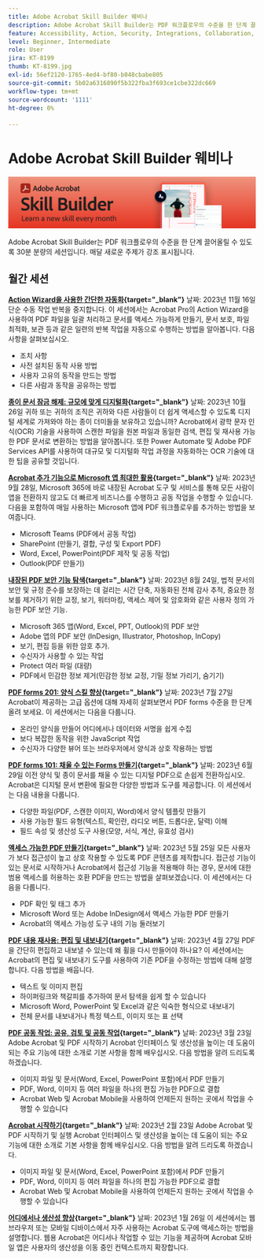 ```yaml
---
title: Adobe Acrobat Skill Builder 웨비나
description: Adobe Acrobat Skill Builder는 PDF 워크플로우의 수준을 한 단계 끌어올릴 수 있도록 30분 분량의 세션입니다
feature: Accessibility, Action, Security, Integrations, Collaboration, Edit PDF, Convert PDF, Share, Mobile, Skill Builder, Form
level: Beginner, Intermediate
role: User
jira: KT-8199
thumb: KT-8199.jpg
exl-id: 56ef2120-1765-4ed4-bf80-b048cbabe805
source-git-commit: 5b02a6316890f5b322fba3f693ce1cbe322dc669
workflow-type: tm+mt
source-wordcount: '1111'
ht-degree: 0%

---
```


# Adobe Acrobat Skill Builder 웨비나

![Acrobat Skill Builder 이미지](../assets/sbacrobatwebinars.png)

Adobe Acrobat Skill Builder는 PDF 워크플로우의 수준을 한 단계 끌어올릴 수 있도록 30분 분량의 세션입니다. 매달 새로운 주제가 강조 표시됩니다.

## 월간 세션

**[Action Wizard을 사용한 간단한 자동화](https://teamwork.adobe.com/adobe-acrobat-skill-builder/attendease/networking/experience/41d505bb-252a-4e26-9576-6ae82293e6c9/97be1628-5cb6-44be-ac61-c0cc26fbb58d){target="_blank"}**
날짜: 2023년 11월 16일 단순 수동 작업 반복을 중지합니다. 이 세션에서는 Acrobat Pro의 Action Wizard을 사용하여 PDF 파일을 일괄 처리하고 문서를 액세스 가능하게 만들기, 문서 보호, 파일 최적화, 보관 등과 같은 일련의 반복 작업을 자동으로 수행하는 방법을 알아봅니다. 다음 사항을 살펴보십시오.

* 조치 사항
* 사전 설치된 동작 사용 방법
* 사용자 고유의 동작을 만드는 방법
* 다른 사람과 동작을 공유하는 방법

**[종이 문서 잠금 해제: 규모에 맞게 디지털화](https://teamwork.adobe.com/adobe-acrobat-skill-builder/attendease/networking/experience/46e148fe-92c0-4d79-ac83-8888e9f0521e/dfcf3b90-4390-4c6e-abd9-20ba6e913dc1){target="_blank"}**
날짜: 2023년 10월 26일 귀하 또는 귀하의 조직은 귀하와 다른 사람들이 더 쉽게 액세스할 수 있도록 디지털 세계로 가져와야 하는 종이 더미들을 보유하고 있습니까? Acrobat에서 광학 문자 인식(OCR) 기술을 사용하여 스캔한 파일을 원본 파일과 동일한 검색, 편집 및 재사용 가능한 PDF 문서로 변환하는 방법을 알아봅니다. 또한 Power Automate 및 Adobe PDF Services API를 사용하여 대규모 및 디지털화 작업 과정을 자동화하는 OCR 기술에 대한 팁을 공유할 것입니다.

**[Acrobat 추가 기능으로 Microsoft 앱 최대한 활용](https://teamwork.adobe.com/adobe-acrobat-skill-builder/attendease/networking/experience/8b4ea780-6e4d-48b6-8c70-ea10245a5a64/b4fe64de-3614-4a6d-94c6-ff6612ac07fb){target="_blank"}**
날짜: 2023년 9월 28일, Microsoft 365에 바로 내장된 Acrobat 도구 및 서비스를 통해 모든 사람이 앱을 전환하지 않고도 더 빠르게 비즈니스를 수행하고 공동 작업을 수행할 수 있습니다. 다음을 포함하여 매일 사용하는 Microsoft 앱에 PDF 워크플로우를 추가하는 방법을 보여줍니다.

* Microsoft Teams (PDF에서 공동 작업)
* SharePoint (만들기, 결합, 구성 및 Export PDF)
* Word, Excel, PowerPoint(PDF 제작 및 공동 작업)
* Outlook(PDF 만들기)

**[내장된 PDF 보안 기능 탐색](https://teamwork.adobe.com/adobe-acrobat-skill-builder/attendease/networking/experience/b454ab64-9c2e-4aec-bcf9-ca82e3a6b869/3a456ace-042e-41c8-8e8c-d285e9ba0ab8){target="_blank"}**
날짜: 2023년 8월 24일, 법적 문서의 보안 및 규정 준수를 보장하는 데 걸리는 시간 단축, 자동화된 전체 감사 추적, 중요한 정보를 제거하기 위한 교정, 보기, 워터마킹, 액세스 제어 및 암호화와 같은 사용자 정의 가능한 PDF 보안 기능.

* Microsoft 365 앱(Word, Excel, PPT, Outlook)의 PDF 보안
* Adobe 앱의 PDF 보안 (InDesign, Illustrator, Photoshop, InCopy)
* 보기, 편집 등을 위한 암호 추가.
* 수신자가 사용할 수 있는 작업
* Protect 여러 파일 (대량)
* PDF에서 민감한 정보 제거(민감한 정보 교정, 기밀 정보 가리기, 숨기기)

**[PDF forms 201: 양식 스킬 향상](https://adobe-acrobat-skill-builder.joinus.adobeevents.com/attendease/networking/experience/32518a73-e152-42b5-825c-b31ce53ab1f2/b9966934-6a5b-49c2-a9b0-d434543ce7f4){target="_blank"}**
날짜: 2023년 7월 27일 Acrobat이 제공하는 고급 옵션에 대해 자세히 살펴보면서 PDF forms 수준을 한 단계 올려 보세요. 이 세션에서는 다음을 다룹니다.

* 온라인 양식을 만들어 어디에서나 데이터와 서명을 쉽게 수집
* 보다 복잡한 동작을 위한 JavaScript 작업
* 수신자가 다양한 뷰어 또는 브라우저에서 양식과 상호 작용하는 방법

**[PDF forms 101: 채울 수 있는 Forms 만들기](https://adobe-acrobat-skill-builder.joinus.adobeevents.com/attendease/networking/experience/795f4bc7-db42-4022-a624-8a53c51174c6/9d685d0f-4a5b-4236-a1ef-081d1403fb41){target="_blank"}**
날짜: 2023년 6월 29일 이전 양식 및 종이 문서를 채울 수 있는 디지털 PDF으로 손쉽게 전환하십시오. Acrobat은 디지털 문서 변환에 필요한 다양한 방법과 도구를 제공합니다. 이 세션에서는 다음 내용을 다룹니다.

* 다양한 파일(PDF, 스캔한 이미지, Word)에서 양식 템플릿 만들기
* 사용 가능한 필드 유형(텍스트, 확인란, 라디오 버튼, 드롭다운, 달력) 이해
* 필드 속성 및 생산성 도구 사용(모양, 서식, 계산, 유효성 검사)

**[액세스 가능한 PDF 만들기](https://teamwork.adobe.com/adobe-acrobat-skill-builder/attendease/networking/experience/4ff4d607-8c9f-47dd-ac4f-3b351a0a0fe3/2eb92255-d963-4ff7-b278-2a95a11db755){target="_blank"}**
날짜: 2023년 5월 25일 모든 사용자가 보다 접근성이 높고 상호 작용할 수 있도록 PDF 콘텐츠를 제작합니다. 접근성 기능이 있는 문서로 시작하거나 Acrobat에서 접근성 기능을 적용해야 하는 경우, 문서에 대한 범용 액세스를 허용하는 호환 PDF을 만드는 방법을 살펴보겠습니다. 이 세션에서는 다음을 다룹니다.

* PDF 확인 및 태그 추가
* Microsoft Word 또는 Adobe InDesign에서 액세스 가능한 PDF 만들기
* Acrobat의 액세스 가능성 도구 내의 기능 둘러보기

**[PDF 내용 재사용: 편집 및 내보내기](https://adobe-acrobat-skill-builder.joinus.adobeevents.com/attendease/networking/experience/aac3b9af-7d54-4ea5-a6fa-61bc7acea87f/8d7341ee-ff0f-492a-b3fd-935bd11d4ed0){target="_blank"}**
날짜: 2023년 4월 27일 PDF을 간단히 편집하고 내보낼 수 있는데 왜 휠을 다시 만들어야 하나요? 이 세션에서는 Acrobat의 편집 및 내보내기 도구를 사용하여 기존 PDF을 수정하는 방법에 대해 설명합니다. 다음 방법을 배웁니다.

* 텍스트 및 이미지 편집
* 하이퍼링크와 책갈피를 추가하여 문서 탐색을 쉽게 할 수 있습니다
* Microsoft Word, PowerPoint 및 Excel과 같은 익숙한 형식으로 내보내기
* 전체 문서를 내보내거나 특정 텍스트, 이미지 또는 표 선택

**[PDF 공동 작업: 공유, 검토 및 공동 작업](https://adobe-acrobat-skill-builder.joinus.adobeevents.com/attendease/networking/experience/0ef4709b-0a04-418e-a185-7efdd676c2dd/6a95bece-6f24-46f5-a17f-b408464281be){target="_blank"}**
날짜: 2023년 3월 23일 Adobe Acrobat 및 PDF 시작하기 Acrobat 인터페이스 및 생산성을 높이는 데 도움이 되는 주요 기능에 대한 소개로 기본 사항을 함께 배우십시오. 다음 방법을 알려 드리도록 하겠습니다.

* 이미지 파일 및 문서(Word, Excel, PowerPoint 포함)에서 PDF 만들기
* PDF, Word, 이미지 등 여러 파일을 하나의 편집 가능한 PDF으로 결합
* Acrobat Web 및 Acrobat Mobile을 사용하여 언제든지 원하는 곳에서 작업을 수행할 수 있습니다

**[Acrobat 시작하기](https://adobe-acrobat-skill-builder.joinus.adobeevents.com/attendease/networking/experience/5d8acc24-47a1-4db8-b419-8587bfb12708/fe8ec392-f29a-4e25-b7a3-61f48eea45ab){target="_blank"}**
날짜: 2023년 2월 23일 Adobe Acrobat 및 PDF 시작하기 및 실행 Acrobat 인터페이스 및 생산성을 높이는 데 도움이 되는 주요 기능에 대한 소개로 기본 사항을 함께 배우십시오. 다음 방법을 알려 드리도록 하겠습니다.

* 이미지 파일 및 문서(Word, Excel, PowerPoint 포함)에서 PDF 만들기
* PDF, Word, 이미지 등 여러 파일을 하나의 편집 가능한 PDF으로 결합
* Acrobat Web 및 Acrobat Mobile을 사용하여 언제든지 원하는 곳에서 작업을 수행할 수 있습니다

**[어디에서나 생산성 향상](https://adobe-acrobat-skill-builder.joinus.adobeevents.com/attendease/networking/experience/9ab6c7a2-5ca2-4670-9a33-2ac11a1cb542/0b591876-aeae-45af-b41a-07a8326043f2){target="_blank"}**
날짜: 2023년 1월 26일 이 세션에서는 웹 브라우저 또는 모바일 디바이스에서 자주 사용하는 Acrobat 도구에 액세스하는 방법을 설명합니다. 웹용 Acrobat은 어디서나 작업할 수 있는 기능을 제공하며 Acrobat 모바일 앱은 사용자의 생산성을 이동 중인 컨텍스트까지 확장합니다.